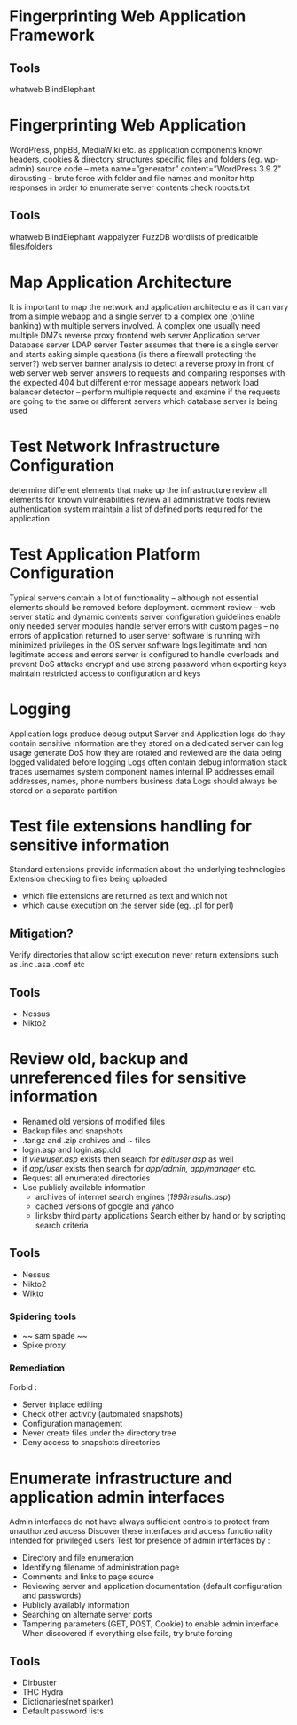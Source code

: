 # Fingerprinting Web Application Framework 
## Tools
whatweb
BlindElephant
# Fingerprinting Web Application
WordPress, phpBB, MediaWiki etc. as application components
known headers, cookies & directory structures
specific files and folders (eg. wp-admin)
source code – meta name=”generator” content=”WordPress 3.9.2”
dirbusting – brute force with folder and file names and monitor http responses in order to enumerate server contents
check robots.txt
## Tools
whatweb
BlindElephant
wappalyzer
FuzzDB wordlists of predicatble files/folders
# Map Application Architecture
It is important to map the network and application architecture as it can vary from a simple webapp and a single server to a complex one (online banking) with multiple servers involved. 
A complex one usually need multiple DMZs 
reverse proxy
frontend web server
Application server
Database server
LDAP server
Tester assumes that there is a single server and starts asking simple questions (is there a firewall protecting the server?)
web server banner analysis to detect a reverse proxy in front of web server
web server answers to requests and comparing responses with the expected 404 but different error message appears
network load balancer detector – perform multiple requests and examine if the requests are going to the same or different servers
which database server is being used
# Test Network Infrastructure Configuration
determine different elements that make up the infrastructure
review all elements for known vulnerabilities
review all administrative tools
review authentication system
maintain a list of defined ports required for the application
# Test Application Platform Configuration
Typical servers contain a lot of functionality – although not essential elements should be removed before deployment.
comment review – web server static and dynamic contents
server configuration guidelines
enable only needed server modules
handle server errors with custom pages – no errors of application returned to user
server software is running with minimized privileges in the OS
server software logs legitimate and non legitimate access and errors
server is configured to handle overloads and prevent DoS attacks
encrypt and use strong password when exporting keys
maintain restricted access to configuration and keys
# Logging
Application logs produce debug output
Server and Application logs
do they contain sensitive information
are they stored on a dedicated server
can log usage generate DoS
how they are rotated and reviewed
are the data being logged validated before logging
Logs often contain
debug information
stack traces
usernames
system component names
internal IP addresses
email addresses, names, phone numbers
business data
Logs should always be stored on a separate partition
# Test file extensions handling for sensitive information
Standard extensions provide information about the underlying technologies
Extension checking to files being uploaded
- which file extensions are returned as text and which not
- which cause execution on the server side (eg. .pl for perl)
## Mitigation?
Verify directories that allow script execution
never return extensions such as .inc .asa .conf etc
## Tools
- Nessus
- Nikto2
# Review old, backup and unreferenced files for sensitive information
- Renamed old versions of modified files
- Backup files and snapshots
- .tar.gz and .zip archives and ~ files
- login.asp and login.asp.old
- if *viewuser.asp* exists then search for *edituser.asp* as well
- if *app/user* exists then search for *app/admin, app/manager* etc.
- Request all enumerated directories
- Use publicly available information
  - archives of internet search engines (*1998results.asp*)
  - cached versions of google and yahoo
  - linksby third party applications
Search either by hand or by scripting search criteria
## Tools
- Nessus
- Nikto2
- Wikto
### Spidering tools
- ~~ sam spade ~~
- Spike proxy
### Remediation ###
Forbid :
- Server inplace editing
- Check other activity (automated snapshots)
- Configuration management
- Never create files under the directory tree
- Deny access to snapshots directories
# Enumerate infrastructure and application admin interfaces
Admin interfaces do not have always sufficient controls to protect from unauthorized access
Discover these interfaces and access functionality intended for privileged users
Test for presence of admin interfaces by :
- Directory and file enumeration
- Identifying filename of administration page
- Comments and links to page source
- Reviewing server and application documentation (default configuration and passwords)
- Publicly availably information
- Searching on alternate server ports
- Tampering parameters (GET, POST, Cookie) to enable admin interface
When discovered if everything else fails, try brute forcing
## Tools ##
- Dirbuster
- THC Hydra
- Dictionaries(net sparker)
- Default password lists


